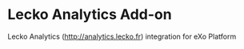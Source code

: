 Lecko Analytics Add-on
=======

Lecko Analytics (http://analytics.lecko.fr) integration for eXo Platform
